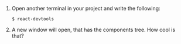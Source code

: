 1. Open another terminal in your project and write the following:

    ```shell
    $ react-devtools
    ```

2. A new window will open, that has the components tree. How cool is that?